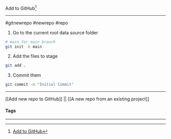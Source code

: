 Add to GitHub[^1]
***
#gitnewrepo #newrepo #repo

1. Go to the current root data source folder
```bash
# main for main branch
git init -b main
```

2. Add the files to stage
```bash
git add .
```

3. Commit them
```bash
git commit -m "Initial Commit"
```


***
[[Add new repo to GitHub]] || [[A new repo from an existing project]]
#### Tags
***
[^1]: [Add to GitHub](https://docs.github.com/en/migrations/importing-source-code/using-the-command-line-to-import-source-code/adding-locally-hosted-code-to-github#adding-a-local-repository-to-github-using-git)
